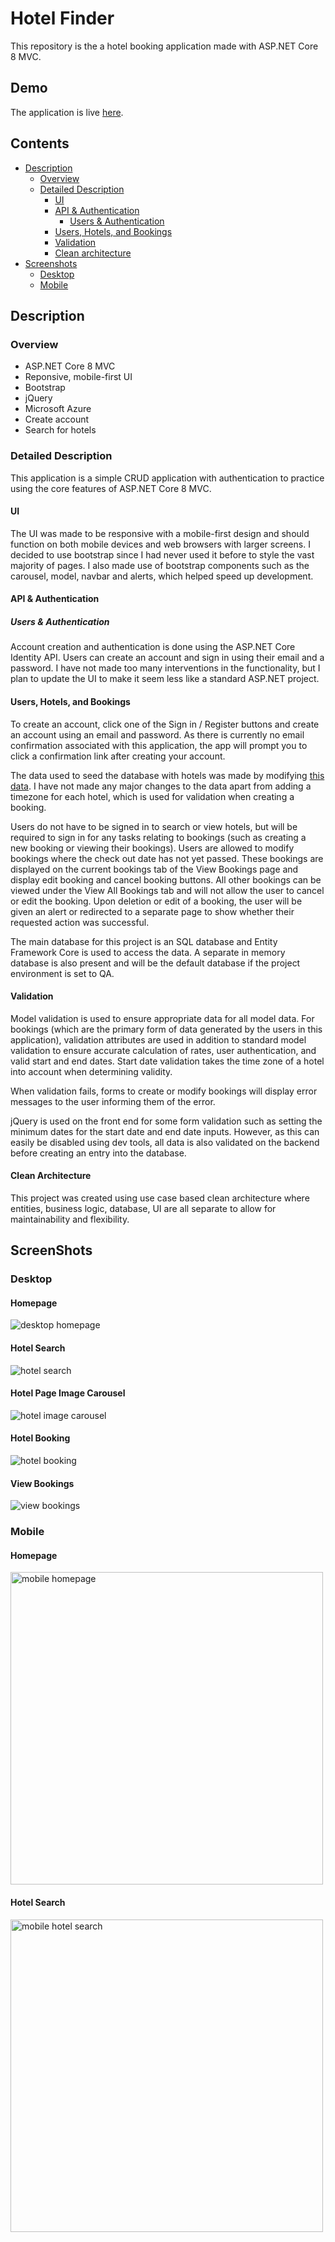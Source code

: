 # Hotel Finder

This repository is the a hotel booking application made with ASP.NET Core 8 MVC.

## Demo

The application is live <a href="https://aspmvchotelapp.azurewebsites.net/" target="_blank">here</a>.

## Contents

- [Description](#description)
  - [Overview](#overview)
  - [Detailed Description](#detailed-description)
    - [UI](#ui)
    - [API & Authentication](#api--authentication)
      - [Users & Authentication](#users--authentication)
    - [Users, Hotels, and Bookings](#users-hotels-and-bookings)
    - [Validation](#validation)
    - [Clean architecture](#clean-architecture)
- [Screenshots](#screenshots)
  - [Desktop](#desktop)
  - [Mobile](#mobile)

## Description

### Overview

- ASP.NET Core 8 MVC
- Reponsive, mobile-first UI
- Bootstrap
- jQuery
- Microsoft Azure
- Create account
- Search for hotels

### Detailed Description

This application is a simple CRUD application with authentication to practice using the core features of ASP.NET Core 8 MVC.

#### UI

The UI was made to be responsive with a mobile-first design and should function on both mobile devices and web browsers with larger screens. I decided to use bootstrap since I had never used it before to style the vast majority of pages. I also made use of bootstrap components such as the carousel, model, navbar and alerts, which helped speed up development.

#### API & Authentication

##### Users & Authentication

Account creation and authentication is done using the ASP.NET Core Identity API. Users can create an account and sign in using their email and a password. I have not made too many interventions in the functionality, but I plan to update the UI to make it seem less like a standard ASP.NET project.

#### Users, Hotels, and Bookings

To create an account, click one of the Sign in / Register buttons and create an account using an email and password. As there is currently no email confirmation associated with this application, the app will prompt you to click a confirmation link after creating your account.

The data used to seed the database with hotels was made by modifying [this data](https://gist.github.com/Thaer-Sarakbi/e92e818f0a2c9d5467cf68e8c8833d65). I have not made any major changes to the data apart from adding a timezone for each hotel, which is used for validation when creating a booking.

Users do not have to be signed in to search or view hotels, but will be required to sign in for any tasks relating to bookings (such as creating a new booking or viewing their bookings). Users are allowed to modify bookings where the check out date has not yet passed. These bookings are displayed on the current bookings tab of the View Bookings page and display edit booking and cancel booking buttons. All other bookings can be viewed under the View All Bookings tab and will not allow the user to cancel or edit the booking. Upon deletion or edit of a booking, the user will be given an alert or redirected to a separate page to show whether their requested action was successful.

The main database for this project is an SQL database and Entity Framework Core is used to access the data. A separate in memory database is also present and will be the default database if the project environment is set to QA.

#### Validation

Model validation is used to ensure appropriate data for all model data. For bookings (which are the primary form of data generated by the users in this application), validation attributes are used in addition to standard model validation to ensure accurate calculation of rates, user authentication, and valid start and end dates. Start date validation takes the time zone of a hotel into account when determining validity.

When validation fails, forms to create or modify bookings will display error messages to the user informing them of the error.

jQuery is used on the front end for some form validation such as setting the minimum dates for the start date and end date inputs. However, as this can easily be disabled using dev tools, all data is also validated on the backend before creating an entry into the database.

#### Clean Architecture

This project was created using use case based clean architecture where entities, business logic, database, UI are all separate to allow for maintainability and flexibility.


## ScreenShots

### Desktop

#### Homepage

![desktop homepage](./ProjectImages/Homepage.png)

#### Hotel Search

![hotel search](./ProjectImages/HotelSearch.png)

#### Hotel Page Image Carousel

![hotel image carousel](./ProjectImages/ImageCarousel.png)

#### Hotel Booking

![hotel booking](./ProjectImages/HotelReservation.png)

#### View Bookings

![view bookings](./ProjectImages/ViewBookings.png)

### Mobile

#### Homepage

<img src="./ProjectImages/HomepageMobile.png" alt="mobile homepage" height="500" >

#### Hotel Search

<img src="./ProjectImages/HotelSearchMobile.png" alt="mobile hotel search" height="500" >